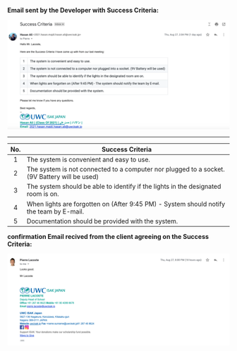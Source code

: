 **Email sent by the Developer with Success Criteria:** 

![IA-IBDP](developerEmail.png) 

___

| No. | Success Criteria                                                                             |
|:---:|----------------------------------------------------------------------------------------------|
| 1   | The system is convenient and easy to use.                                                    |
| 2   | The system is not connected to a computer nor plugged to a socket. (9V Battery will be used) |
| 3   | The system should be able to identify if the lights in the designated room is on.            |
| 4   | When lights are forgotten on (After 9:45 PM) - System should notify the team by E-mail.      |
| 5   | Documentation should be provided with the system.                                            |


**confirmation Email recived from the client agreeing on the Success Criteria:**

![IA-IBDP](clientEmail.png) 
